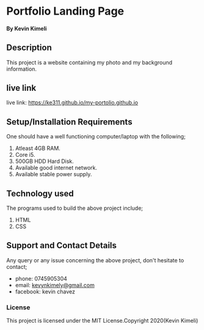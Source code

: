 
# Portfolio Landing Page

#### By Kevin Kimeli
## Description
This project is a website containing my photo and my background information.

## live link
live link: https://ke311.github.io/my-portolio.github.io


## Setup/Installation Requirements
One should have a well functioning computer/laptop with the following;
1. Atleast 4GB RAM.
2. Core i5.
3. 500GB HDD Hard Disk.
4. Available good internet network.
5. Available stable power supply.

## Technology used
The programs used to build the above project include;
1. HTML
2. CSS


## Support and Contact Details
Any query or any issue concerning the above project, don't hesitate to contact;
+ phone: 0745905304
+ email: kevynkimely@gmail.com
+ facebook: kevin chavez

### License
This project is licensed under the MIT License.Copyright 2020(Kevin Kimeli)